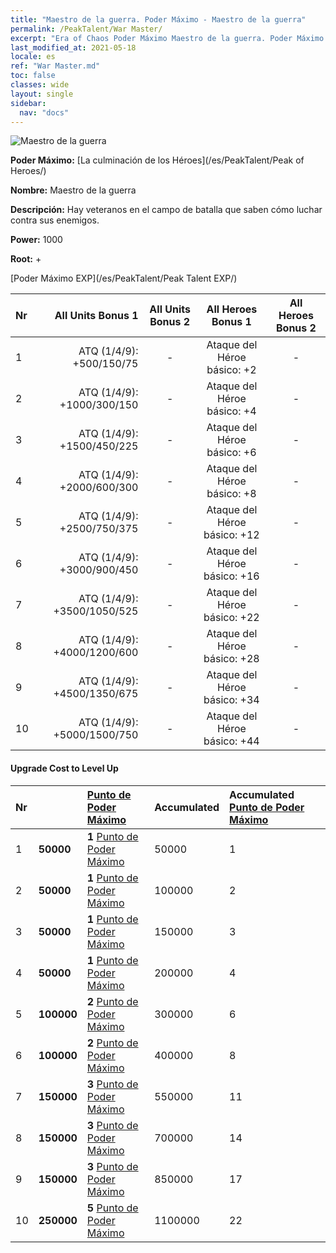 ```yaml
---
title: "Maestro de la guerra. Poder Máximo - Maestro de la guerra"
permalink: /PeakTalent/War Master/
excerpt: "Era of Chaos Poder Máximo Maestro de la guerra. Poder Máximo Maestro de la guerra. Maestro de la guerra"
last_modified_at: 2021-05-18
locale: es
ref: "War Master.md"
toc: false
classes: wide
layout: single
sidebar:
  nav: "docs"
---
```


  ![Maestro de la guerra](/images/pt/talent_1001.png)

  **Poder Máximo:** [La culminación de los Héroes](/es/PeakTalent/Peak of Heroes/)

  **Nombre:** Maestro de la guerra

  **Descripción:** Hay veteranos en el campo de batalla que saben cómo luchar contra sus enemigos.

  **Power:** 1000

  **Root:** +

  [Poder Máximo EXP](/es/PeakTalent/Peak Talent EXP/)

  | Nr | All Units Bonus 1 | All Units Bonus 2 | All Heroes Bonus 1 | All Heroes Bonus 2 |
  |:---|--------------:|:-------------:|:-------------:|:-------------:|
  | 1 | ATQ (1/4/9): +500/150/75 | - | Ataque del Héroe básico: +2 | - |
  | 2 | ATQ (1/4/9): +1000/300/150 | - | Ataque del Héroe básico: +4 | - |
  | 3 | ATQ (1/4/9): +1500/450/225 | - | Ataque del Héroe básico: +6 | - |
  | 4 | ATQ (1/4/9): +2000/600/300 | - | Ataque del Héroe básico: +8 | - |
  | 5 | ATQ (1/4/9): +2500/750/375 | - | Ataque del Héroe básico: +12 | - |
  | 6 | ATQ (1/4/9): +3000/900/450 | - | Ataque del Héroe básico: +16 | - |
  | 7 | ATQ (1/4/9): +3500/1050/525 | - | Ataque del Héroe básico: +22 | - |
  | 8 | ATQ (1/4/9): +4000/1200/600 | - | Ataque del Héroe básico: +28 | - |
  | 9 | ATQ (1/4/9): +4500/1350/675 | - | Ataque del Héroe básico: +34 | - |
  | 10 | ATQ (1/4/9): +5000/1500/750 | - | Ataque del Héroe básico: +44 | - |


#### Upgrade Cost to Level Up

  | Nr | <i class="fas fa-coins"/> | [Punto de Poder Máximo](/ItemsES/con_934/) | Accumulated <i class="fas fa-coins"/> | Accumulated [Punto de Poder Máximo](/ItemsES/con_934/) |
  |:---|:--------------|:-------------|:-------------|:-------------|
  | 1 | **50000** | **1** [Punto de Poder Máximo](/ItemsES/con_934/) | 50000 | 1 |
  | 2 | **50000** | **1** [Punto de Poder Máximo](/ItemsES/con_934/) | 100000 | 2 |
  | 3 | **50000** | **1** [Punto de Poder Máximo](/ItemsES/con_934/) | 150000 | 3 |
  | 4 | **50000** | **1** [Punto de Poder Máximo](/ItemsES/con_934/) | 200000 | 4 |
  | 5 | **100000** | **2** [Punto de Poder Máximo](/ItemsES/con_934/) | 300000 | 6 |
  | 6 | **100000** | **2** [Punto de Poder Máximo](/ItemsES/con_934/) | 400000 | 8 |
  | 7 | **150000** | **3** [Punto de Poder Máximo](/ItemsES/con_934/) | 550000 | 11 |
  | 8 | **150000** | **3** [Punto de Poder Máximo](/ItemsES/con_934/) | 700000 | 14 |
  | 9 | **150000** | **3** [Punto de Poder Máximo](/ItemsES/con_934/) | 850000 | 17 |
  | 10 | **250000** | **5** [Punto de Poder Máximo](/ItemsES/con_934/) | 1100000 | 22 |
